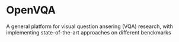 # OpenVQA
A general platform for visual question ansering (VQA) research, with implementing state-of-the-art approaches on different benckmarks
